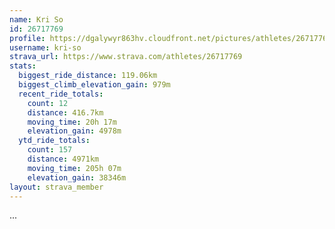 ```yaml
---
name: Kri So
id: 26717769
profile: https://dgalywyr863hv.cloudfront.net/pictures/athletes/26717769/7761026/13/large.jpg
username: kri-so
strava_url: https://www.strava.com/athletes/26717769
stats:
  biggest_ride_distance: 119.06km
  biggest_climb_elevation_gain: 979m
  recent_ride_totals:
    count: 12
    distance: 416.7km
    moving_time: 20h 17m
    elevation_gain: 4978m
  ytd_ride_totals:
    count: 157
    distance: 4971km
    moving_time: 205h 07m
    elevation_gain: 38346m
layout: strava_member
--- 
```

...
